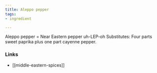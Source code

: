 ```yaml
---
title: Aleppo pepper
tags:
- ingredient

---
```

Aleppo pepper = Near Eastern pepper uh-LEP-oh Substitutes: Four parts sweet paprika plus one part cayenne pepper.

### Links

* [[middle-eastern-spices]]

